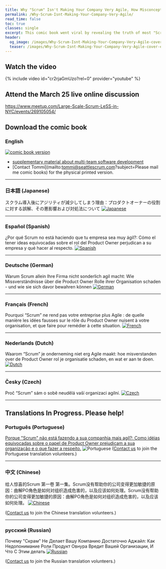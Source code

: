 ```yaml
---
title: Why "Scrum" Isn't Making Your Company Very Agile, How Misconceptions About The Product Owner Role Harm Your Organization, And What To Do About It.
permalink: /Why-Scrum-Isnt-Making-Your-Company-Very-Agile/
read_time: false
toc: true
classes: single
excerpt: This comic book went viral by revealing the truth of most "Scrum" implementations. It dismantles misconceptions in SAFe and Henrik Kniberg's Nutshell video.
header:
  og_image: /images/Why-Scrum-Isnt-Making-Your-Company-Very-Agile-cover-en.png
  teaser: /images/Why-Scrum-Isnt-Making-Your-Company-Very-Agile-cover-en.png
---
```

## Watch the video

{% include video id="cr2rjaGmUzo?rel=0" provider="youtube" %}

## Attend the March 25 live online discussion

<https://www.meetup.com/Large-Scale-Scrum-LeSS-in-NYC/events/269105054/>

## Download the comic book

### English

[![comic book version](/assets/images/Why-Scrum-Isnt-Making-Your-Company-Very-Agile-v2-cover.png)](/downloads/Why-Scrum-Isnt-Making-Your-Company-Very-Agile-v2.pdf)
* [supplementary material about multi-team software development](/downloads/more-agile-misconceptions.pdf)
* [Contact Tommi](mailto:tommi@seattlescrum.com?subject=Please mail me comic books) for the physical printed version.

---

### 日本語 (Japanese)

スクラム導入後にアジリティが減少してしまう理由：プロダクトオーナーの役割に対する誤解、その悪影響および対処法について
[![Japanese](/images/Why-Scrum-Isnt-Making-Your-Company-Very-Agile-cover-jp.png)](https://scrummaster.jp/) 

---

### Español (Spanish)

¿Por qué Scrum no está haciendo que tu empresa sea muy ágil?: Cómo el tener ideas equivocadas sobre el rol del Product Owner perjudican a su empresa y qué hacer al respecto. 
[![Spanish](/images/Why-Scrum-Isnt-Making-Your-Company-Very-Agile-cover-es.png)](/downloads/Why-Scrum-Isnt-Making-Your-Company-Very-Agile-es.pdf)

---

### Deutsche (German)

Warum Scrum allein Ihre Firma nicht sonderlich agil macht: Wie Missverständnisse über die Product Owner Rolle ihrer Organisation schaden - und wie sie sich davor bewahren können
[![German](/images/Why-Scrum-Isnt-Making-Your-Company-Very-Agile-cover-de.png)](/downloads/Why-Scrum-Isnt-Making-Your-Company-Very-Agile-de.pdf)

---

### Français (French)

Pourquoi “Scrum” ne rend pas votre entreprise plus Agile : de quelle manière les idées fausses sur le rôle du Product Owner nuisent à votre organisation, et que faire pour remédier à cette situation.
[![French](/images/Why-Scrum-Isnt-Making-Your-Company-Very-Agile-cover-fr.png)](/downloads/Why-Scrum-Isnt-Making-Your-Company-Very-Agile-fr.pdf)

---

### Nederlands (Dutch)

Waarom “Scrum” je onderneming niet erg Agile maakt: hoe misverstanden over de Product Owner rol je organisatie schaden, en wat er aan te doen. 
[![Dutch](/images/Why-Scrum-Isnt-Making-Your-Company-Very-Agile-cover-nl.png)](/downloads/Why-Scrum-Isnt-Making-Your-Company-Very-Agile-nl.pdf) 

---

### Česky (Czech)

Proč “Scrum” sám o sobě neudělá vaší organizaci agilní.
[![Czech](/images/Why-Scrum-Isnt-Making-Your-Company-Very-Agile-cover-cz.png)](/downloads/Why-Scrum-Isnt-Making-Your-Company-Very-Agile-cz.pdf) 

---

## Translations In Progress.  Please help!

### Português (Portuguese)

[Porque "Scrum" não está fazendo a sua companhia mais agíl?:  Como idéias equivocadas sobre o papel de Product Owner prejudicam a sua organização e o que fazer a respeito.](https://docs.google.com/document/d/13jKXmUA-p2GP1UraZmQ-5SSyhZYcW6J8PzvSaVzPZfc/edit?usp=sharing)
![Portuguese](/images/Why-Scrum-Isnt-Making-Your-Company-Very-Agile-cover-pt.png)
([Contact us](/contact) to join the Portuguese translation volunteers.)

---

### 中文 (Chinese)

给⼈惊喜的Scrum 第⼀卷 第⼀集。Scrum没有帮助你的公司变得更加敏捷的原因：曲解PO⻆色是如何对组织造成危害的，以及应该如何处理。Scrum没有帮助你的公司变得更加敏捷的原因：曲解PO⻆色是如何对组织造成危害的，以及应该如何处理。
[![Chinese](/images/Why-Scrum-Isnt-Making-Your-Company-Very-Agile-cover-cn.png)](/downloads/Why-Scrum-Isnt-Making-Your-Company-Very-Agile-cn.pdf)

([Contact us](/contact) to join the Chinese translation volunteers.)

---

### русский (Russian)

Почему "Скрам" Не Делает Вашу Компанию Достаточно Аджайл:  Как Недопонимание Роли Продукт Овнура Вредит Вашей Организации, И Что С Этим делать
[![Russian](/images/Why-Scrum-Isnt-Making-Your-Company-Very-Agile-cover-ru.png)](/downloads/Why-Scrum-Isnt-Making-Your-Company-Very-Agile-ru.pdf)

([Contact us](/contact) to join the Russian translation volunteers.)
